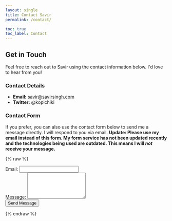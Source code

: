 ```yaml
---
layout: single
title: Contact Savir
permalink: /contact/

toc: true
toc_label: Contact
---
```


## Get in Touch

Feel free to reach out to Savir using the contact information below. I'd love to hear from you!

### Contact Details

- **Email:** [savir@savirsingh.com](mailto:savir@savirsingh.com)
- **Twitter:** @kopichiki

### Contact Form

If you prefer, you can also use the contact form below to send me a message directly. I will respond to you via email.
**Update: Please use my email instead of this form. My form service has not been updated recently and the technologies being used are outdated. This means I will _not_ receive your message.**

{% raw %}
<form action="https://thatformworks.pythonanywhere.com/mailsavir" method="POST">
  <div class="form-group">
    <label for="email">Email:</label>
    <input type="email" name="address" id="email" required>
  </div>

  <div class="form-group">
    <label for="message">Message:</label>
    <textarea name="important" id="message" rows="5" required></textarea>
  </div>

  <div class="form-group">
    <button type="submit" class="btn btn--primary">Send Message</button>
  </div>
</form>
{% endraw %}
